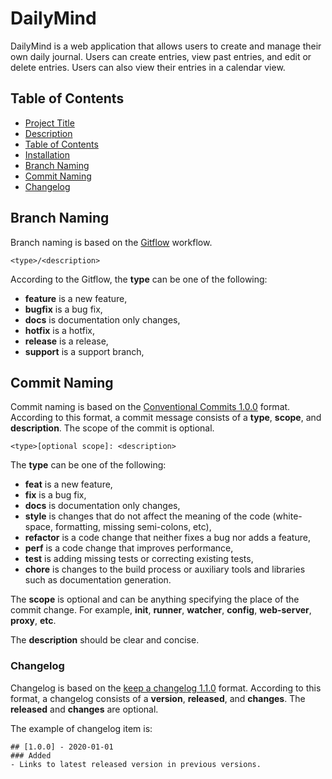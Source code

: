 # DailyMind

DailyMind is a web application that allows users to create and manage their own daily journal. Users can create entries, view past entries, and edit or delete entries. Users can also view their entries in a calendar view.

## Table of Contents

- [Project Title](#project-title)
- [Description](#description)
- [Table of Contents](#table-of-contents)
- [Installation](#installation)
- [Branch Naming](#branch-naming)
- [Commit Naming](#commit-naming)
- [Changelog](#changelog)

## Branch Naming

Branch naming is based on the [Gitflow](https://datasift.github.io/gitflow/IntroducingGitFlow.html) workflow.

```
<type>/<description>
```

According to the Gitflow, the **type** can be one of the following:

- **feature** is a new feature,
- **bugfix** is a bug fix,
- **docs** is documentation only changes,
- **hotfix** is a hotfix,
- **release** is a release,
- **support** is a support branch,

## Commit Naming

Commit naming is based on the [Conventional Commits 1.0.0](https://www.conventionalcommits.org/en/v1.0.0/) format.
According to this format, a commit message consists of a **type**, **scope**, and **description**. The scope of the commit is optional.

```
<type>[optional scope]: <description>
```

The **type** can be one of the following:

- **feat** is a new feature,
- **fix** is a bug fix,
- **docs** is documentation only changes,
- **style** is changes that do not affect the meaning of the code (white-space, formatting, missing semi-colons, etc),
- **refactor** is a code change that neither fixes a bug nor adds a feature,
- **perf** is a code change that improves performance,
- **test** is adding missing tests or correcting existing tests,
- **chore** is changes to the build process or auxiliary tools and libraries such as documentation generation.

The **scope** is optional and can be anything specifying the place of the commit change. For example, **init**, **runner**, **watcher**, **config**, **web-server**, **proxy**, **etc**.

The **description** should be clear and concise.

### Changelog

Changelog is based on the [keep a changelog 1.1.0](https://keepachangelog.com/en/1.1.0/) format.
According to this format, a changelog consists of a **version**, **released**, and **changes**. The **released** and **changes** are optional.

The example of changelog item is:

```
## [1.0.0] - 2020-01-01
### Added
- Links to latest released version in previous versions.
```
